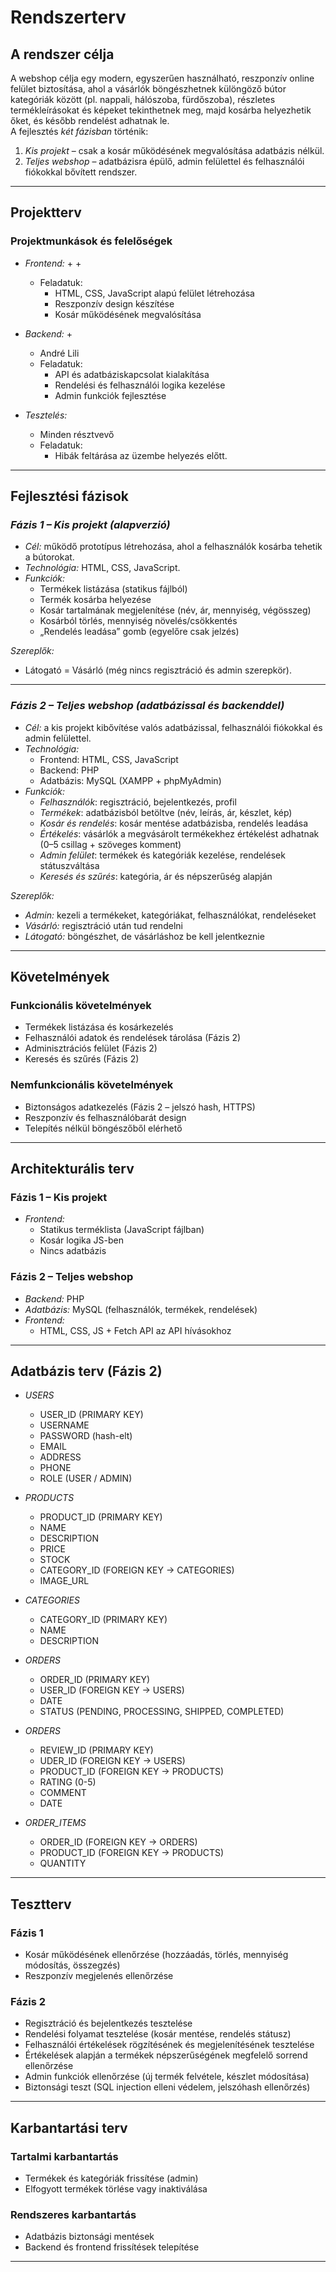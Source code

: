 # Rendszerterv

## A rendszer célja
A webshop célja egy modern, egyszerűen használható, reszponzív online felület biztosítása, ahol a vásárlók böngészhetnek különgöző bútor kategóriák között (pl. nappali, hálószoba, fürdőszoba),  részletes termékleírásokat és képeket tekinthetnek meg, majd kosárba helyezhetik őket, és később rendelést adhatnak le.  
A fejlesztés *két fázisban* történik:  
1. *Kis projekt* – csak a kosár működésének megvalósítása adatbázis nélkül.  
2. *Teljes webshop* – adatbázisra épülő, admin felülettel és felhasználói fiókokkal bővített rendszer.  

---

## Projektterv

### Projektmunkások és felelőségek

* *Frontend:*
    + 
    + 
  * Feladatuk:  
    - HTML, CSS, JavaScript alapú felület létrehozása  
    - Reszponzív design készítése  
    - Kosár működésének megvalósítása  

* *Backend:*
    + 
    + André Lili
  * Feladatuk:  
    - API és adatbáziskapcsolat kialakítása  
    - Rendelési és felhasználói logika kezelése  
    - Admin funkciók fejlesztése  

* *Tesztelés:*
  + Minden résztvevő  
  * Feladatuk:  
    - Hibák feltárása az üzembe helyezés előtt.

---

## Fejlesztési fázisok

### *Fázis 1 – Kis projekt (alapverzió)*
- *Cél:* működő prototípus létrehozása, ahol a felhasználók kosárba tehetik a bútorokat.  
- *Technológia:* HTML, CSS, JavaScript.  
- *Funkciók:*  
  + Termékek listázása (statikus fájlból)  
  + Termék kosárba helyezése  
  + Kosár tartalmának megjelenítése (név, ár, mennyiség, végösszeg)  
  + Kosárból törlés, mennyiség növelés/csökkentés  
  + „Rendelés leadása” gomb (egyelőre csak jelzés)  

 *Szereplők:*  
- Látogató = Vásárló (még nincs regisztráció és admin szerepkör).  

---

### *Fázis 2 – Teljes webshop (adatbázissal és backenddel)*  
- *Cél:* a kis projekt kibővítése valós adatbázissal, felhasználói fiókokkal és admin felülettel.  
- *Technológia:*  
  + Frontend: HTML, CSS, JavaScript  
  + Backend: PHP
  + Adatbázis: MySQL (XAMPP + phpMyAdmin)
- *Funkciók:*  
  + *Felhasználók*: regisztráció, bejelentkezés, profil  
  + *Termékek*: adatbázisból betöltve (név, leírás, ár, készlet, kép)  
  + *Kosár és rendelés*: kosár mentése adatbázisba, rendelés leadása  
  + *Értékelés*: vásárlók a megvásárolt termékekhez értékelést adhatnak (0–5 csillag + szöveges komment)
  + *Admin felület*: termékek és kategóriák kezelése, rendelések státuszváltása  
  + *Keresés és szűrés*: kategória, ár és népszerűség alapján

 *Szereplők:*  
- *Admin:* kezeli a termékeket, kategóriákat, felhasználókat, rendeléseket  
- *Vásárló:* regisztráció után tud rendelni
- *Látogató:* böngészhet, de vásárláshoz be kell jelentkeznie  

---

## Követelmények

### Funkcionális követelmények
+ Termékek listázása és kosárkezelés  
+ Felhasználói adatok és rendelések tárolása (Fázis 2)  
+ Adminisztrációs felület (Fázis 2)  
+ Keresés és szűrés (Fázis 2)  

### Nemfunkcionális követelmények
- Biztonságos adatkezelés (Fázis 2 – jelszó hash, HTTPS)  
- Reszponzív és felhasználóbarát design  
- Telepítés nélkül böngészőből elérhető  

---

## Architekturális terv

### Fázis 1 – Kis projekt
- *Frontend:*  
  + Statikus terméklista (JavaScript fájlban)  
  + Kosár logika JS-ben  
  + Nincs adatbázis  

### Fázis 2 – Teljes webshop
- *Backend:* PHP 
- *Adatbázis:* MySQL (felhasználók, termékek, rendelések)  
- *Frontend:*  
  + HTML, CSS, JS + Fetch API az API hívásokhoz  

---

## Adatbázis terv (Fázis 2)

* *USERS*
  + USER_ID (PRIMARY KEY)  
  + USERNAME  
  + PASSWORD (hash-elt)  
  + EMAIL  
  + ADDRESS
  + PHONE
  + ROLE (USER / ADMIN)  

* *PRODUCTS*
  + PRODUCT_ID (PRIMARY KEY)  
  + NAME  
  + DESCRIPTION  
  + PRICE  
  + STOCK  
  + CATEGORY_ID (FOREIGN KEY → CATEGORIES)  
  + IMAGE_URL  

* *CATEGORIES*
  + CATEGORY_ID (PRIMARY KEY)  
  + NAME  
  + DESCRIPTION  

* *ORDERS*
  + ORDER_ID (PRIMARY KEY)  
  + USER_ID (FOREIGN KEY → USERS)  
  + DATE  
  + STATUS (PENDING, PROCESSING, SHIPPED, COMPLETED)  

* *ORDERS*
  + REVIEW_ID (PRIMARY KEY)
  + UDER_ID (FOREIGN KEY -> USERS)
  + PRODUCT_ID (FOREIGN KEY -> PRODUCTS)
  + RATING (0-5)
  + COMMENT 
  + DATE

* *ORDER_ITEMS*
  + ORDER_ID (FOREIGN KEY → ORDERS)  
  + PRODUCT_ID (FOREIGN KEY → PRODUCTS)  
  + QUANTITY  

---

## Tesztterv

### Fázis 1
- Kosár működésének ellenőrzése (hozzáadás, törlés, mennyiség módosítás, összegzés)  
- Reszponzív megjelenés ellenőrzése

### Fázis 2
- Regisztráció és bejelentkezés tesztelése  
- Rendelési folyamat tesztelése (kosár mentése, rendelés státusz)  
- Felhasználói értékelések rögzítésének és megjelenítésének tesztelése
- Értékelések alapján a termékek népszerűségének megfelelő sorrend ellenőrzése
- Admin funkciók ellenőrzése (új termék felvétele, készlet módosítása)  
- Biztonsági teszt (SQL injection elleni védelem, jelszóhash ellenőrzés)  

---

## Karbantartási terv

### Tartalmi karbantartás
- Termékek és kategóriák frissítése (admin)  
- Elfogyott termékek törlése vagy inaktiválása  

### Rendszeres karbantartás
- Adatbázis biztonsági mentések  
- Backend és frontend frissítések telepítése  

---